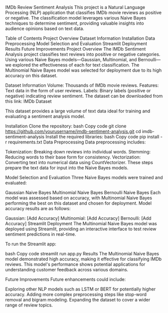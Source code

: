 IMDb Review Sentiment Analysis
This project is a Natural Language Processing (NLP) application that classifies IMDb movie reviews as positive or negative. The classification model leverages various Naive Bayes techniques to determine sentiment, providing valuable insights into audience opinions based on text data.

Table of Contents
Project Overview
Dataset Information
Installation
Data Preprocessing
Model Selection and Evaluation
Streamlit Deployment
Results
Future Improvements
Project Overview
The IMDb Sentiment Analysis project classifies text reviews into positive or negative categories. Using various Naive Bayes models—Gaussian, Multinomial, and Bernoulli—we explored the effectiveness of each for text classification. The Multinomial Naive Bayes model was selected for deployment due to its high accuracy on this dataset.

Dataset Information
Volume: Thousands of IMDb movie reviews.
Features: Text data in the form of user reviews.
Labels: Binary labels (positive or negative) indicating review sentiment.
The dataset can be downloaded from this link: IMDb Dataset

This dataset provides a large volume of text data ideal for training and evaluating a sentiment analysis model.

Installation
Clone the repository:
bash
Copy code
git clone https://github.com/yourusername/imdb-sentiment-analysis.git
cd imdb-sentiment-analysis
Install the required libraries:
bash
Copy code
pip install -r requirements.txt
Data Preprocessing
Data preprocessing includes:

Tokenization: Breaking down reviews into individual words.
Stemming: Reducing words to their base form for consistency.
Vectorization: Converting text into numerical data using CountVectorizer.
These steps prepare the text data for input into the Naive Bayes models.

Model Selection and Evaluation
Three Naive Bayes models were trained and evaluated:

Gaussian Naive Bayes
Multinomial Naive Bayes
Bernoulli Naive Bayes
Each model was assessed based on accuracy, with Multinomial Naive Bayes performing the best on this dataset and chosen for deployment. Model accuracy results are as follows:

Gaussian: [Add Accuracy]
Multinomial: [Add Accuracy]
Bernoulli: [Add Accuracy]
Streamlit Deployment
The Multinomial Naive Bayes model was deployed using Streamlit, providing an interactive interface to test review sentiment predictions in real-time.

To run the Streamlit app:

bash
Copy code
streamlit run app.py
Results
The Multinomial Naive Bayes model demonstrated high accuracy, making it effective for classifying IMDb reviews. This model's performance shows potential applications for understanding customer feedback across various domains.

Future Improvements
Future enhancements could include:

Exploring other NLP models such as LSTM or BERT for potentially higher accuracy.
Adding more complex preprocessing steps like stop-word removal and bigram modeling.
Expanding the dataset to cover a wider range of review topics.
